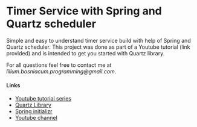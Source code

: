 # Timer Service with Spring and Quartz scheduler

Simple and easy to understand timer service build with help of Spring and Quartz scheduler. This project was done as
part of a Youtube tutorial (link provided) and is intended to get you started with Quartz library.

For all questions feel free to contact me at _lilium.bosniacum.programming@gmail.com_.

#### Links

* [Youtube tutorial series](https://www.youtube.com/watch?v=Iptowqox9_4&list=PLXy8DQl3058Na9intXhpWr1x7RQrz_b9H)
* [Quartz Library](http://www.quartz-scheduler.org/)
* [Spring initializr](https://start.spring.io/)
* [Youtube channel](https://www.youtube.com/channel/UCHu8fdv3oIxYOVr9e92AxYQ)
